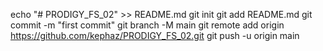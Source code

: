 echo "# PRODIGY_FS_02" >> README.md
git init
git add README.md
git commit -m "first commit"
git branch -M main
git remote add origin https://github.com/kephaz/PRODIGY_FS_02.git
git push -u origin main
